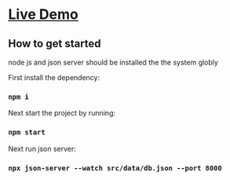 # [Live Demo](https://anshuman-paratha.netlify.app/)

## How to get started

node js and json server should be installed the the system globly 

First install the dependency:

### `npm i`

Next start the project by running:

### `npm start`

Next run json server:

### `npx json-server --watch src/data/db.json --port 8000`
